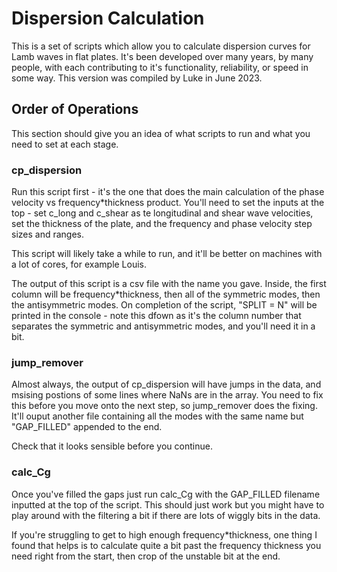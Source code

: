 # Dispersion Calculation

This is a set of scripts which allow you to calculate dispersion curves for Lamb waves in flat plates. It's been developed over many years, by many people, with each contributing to it's functionality, reliability, or speed in some way. This version was compiled by Luke in June 2023.

## Order of Operations

This section should give you an idea of what scripts to run and what you need to set at each stage. 

### cp_dispersion

Run this script first - it's the one that does the main calculation of the phase velocity vs frequency\*thickness product. You'll need to set the inputs at the top - set c_long and c_shear as te longitudinal and shear wave velocities, set the thickness of the plate, and the frequency and phase velocity step sizes and ranges. 

This script will likely take a while to run, and it'll be better on machines with a lot of cores, for example Louis.

The output of this script is a csv file with the name you gave. Inside, the first column will be frequency\*thickness, then all of the symmetric modes, then the antisymmetric modes. On completion of the script, "SPLIT = N" will be printed in the console - note this dfown as it's the column number that separates the symmetric and antisymmetric modes, and you'll need it in a bit.

### jump_remover

Almost always, the output of cp_dispersion will have jumps in the data, and msising postions of some lines where NaNs are in the array. You need to fix this before you move onto the next step, so jump_remover does the fixing. It'll ouput another file containing all the modes with the same name but "GAP_FILLED" appended to the end.

Check that it looks sensible before you continue.

### calc_Cg

Once you've filled the gaps just run calc_Cg with the GAP_FILLED filename inputted at the top of the script. This should just work but you might have to play around with the filtering a bit if there are lots of wiggly bits in the data.

If you're struggling to get to high enough frequency\*thickness, one thing I found that helps is to calculate quite a bit past the frequency thickness you need right from the start, then crop of the unstable bit at the end.